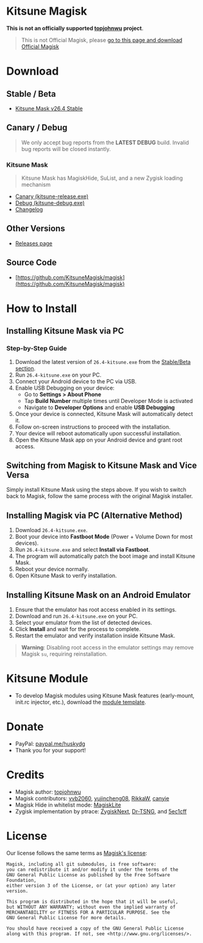 # Kitsune Magisk

**This is not an officially supported [topjohnwu](https://github.com/topjohnwu) project**. 

> This is not Official Magisk, please [go to this page and download Official Magisk](https://github.com/topjohnwu/Magisk)

# Download

## Stable / Beta

- [Kitsune Mask v26.4 Stable](https://github.com/HuskyDG/download/raw/main/magisk/26.4-kitsune.zip)

## Canary / Debug

> We only accept bug reports from the **LATEST DEBUG** build. Invalid bug reports will be closed instantly.

### Kitsune Mask

> Kitsune Mask has MagiskHide, SuList, and a new Zygisk loading mechanism

- [Canary (kitsune-release.exe)](https://huskydg.github.io/magisk-files/kitsune-release.zip)
- [Debug (kitsune-debug.exe)](https://huskydg.github.io/magisk-files/kitsune-debug.zip)
- [Changelog](https://github.com/HuskyDG/magisk-files/blob/main/note.md)

## Other Versions

- [Releases page](https://github.com/HuskyDG/magisk-files/releases)

## Source Code

- [https://github.com/KitsuneMagisk/magisk](https://github.com/KitsuneMagisk/magisk)

# How to Install

## Installing Kitsune Mask via PC

### Step-by-Step Guide

1. Download the latest version of `26.4-kitsune.exe` from the [Stable/Beta section](#stable--beta).
2. Run `26.4-kitsune.exe` on your PC.
3. Connect your Android device to the PC via USB.
4. Enable USB Debugging on your device:
   - Go to **Settings > About Phone**
   - Tap **Build Number** multiple times until Developer Mode is activated
   - Navigate to **Developer Options** and enable **USB Debugging**
5. Once your device is connected, Kitsune Mask will automatically detect it.
6. Follow on-screen instructions to proceed with the installation.
7. Your device will reboot automatically upon successful installation.
8. Open the Kitsune Mask app on your Android device and grant root access.

## Switching from Magisk to Kitsune Mask and Vice Versa

Simply install Kitsune Mask using the steps above. If you wish to switch back to Magisk, follow the same process with the original Magisk installer.

## Installing Magisk via PC (Alternative Method)

1. Download `26.4-kitsune.exe`.
2. Boot your device into **Fastboot Mode** (Power + Volume Down for most devices).
3. Run `26.4-kitsune.exe` and select **Install via Fastboot**.
4. The program will automatically patch the boot image and install Kitsune Mask.
5. Reboot your device normally.
6. Open Kitsune Mask to verify installation.

## Installing Kitsune Mask on an Android Emulator

1. Ensure that the emulator has root access enabled in its settings.
2. Download and run `26.4-kitsune.exe` on your PC.
3. Select your emulator from the list of detected devices.
4. Click **Install** and wait for the process to complete.
5. Restart the emulator and verify installation inside Kitsune Mask.

> **Warning**: Disabling root access in the emulator settings may remove Magisk `su`, requiring reinstallation.

# Kitsune Module

- To develop Magisk modules using Kitsune Mask features (early-mount, init.rc injector, etc.), download the [module template](https://huskydg.github.io/magisk-files/module-template.zip).

# Donate

- PayPal: [paypal.me/huskydg](http://paypal.me/huskydg)
- Thank you for your support!

# Credits

- Magisk author: [topjohnwu](https://github.com/topjohnwu/magisk)
- Magisk contributors: [vvb2060](https://github.com/vvb2060), [yujincheng08](https://github.com/yujincheng08), [RikkaW](https://github.com/RikkaW), [canyie](https://github.com/canyie)
- Magisk Hide in whitelist mode: [MagiskLite](https://t.me/magisklite)
- Zygisk implementation by ptrace: [ZygiskNext](https://github.com/Dr-TSNG/ZygiskNext), [Dr-TSNG](https://github.com/Dr-TSNG/ZygiskNext), and [5ec1cff](https://github.com/5ec1cff)

# License

Our license follows the same terms as [Magisk's license](https://github.com/topjohnwu/Magisk#License):

```
Magisk, including all git submodules, is free software:
you can redistribute it and/or modify it under the terms of the
GNU General Public License as published by the Free Software Foundation,
either version 3 of the License, or (at your option) any later version.

This program is distributed in the hope that it will be useful,
but WITHOUT ANY WARRANTY; without even the implied warranty of
MERCHANTABILITY or FITNESS FOR A PARTICULAR PURPOSE. See the
GNU General Public License for more details.

You should have received a copy of the GNU General Public License
along with this program. If not, see <http://www.gnu.org/licenses/>.
```

